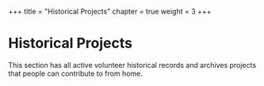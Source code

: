 +++
title = "Historical Projects"
chapter = true
weight = 3
+++

# Historical Projects

This section has all active volunteer historical records and archives projects that people can contribute to from home.
